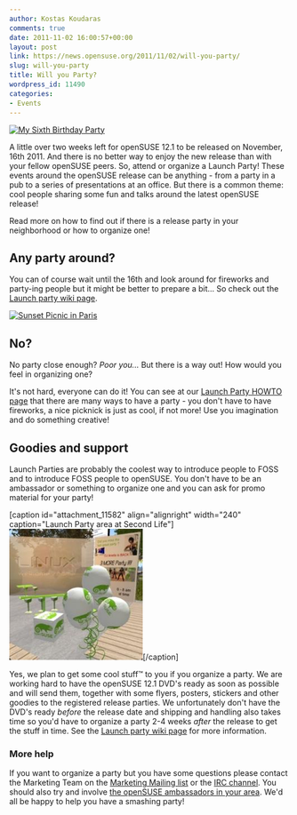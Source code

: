 ```yaml
---
author: Kostas Koudaras
comments: true
date: 2011-11-02 16:00:57+00:00
layout: post
link: https://news.opensuse.org/2011/11/02/will-you-party/
slug: will-you-party
title: Will you Party?
wordpress_id: 11490
categories:
- Events
---
```


[![My Sixth Birthday Party](//farm4.static.flickr.com/3165/2546635007_36c6bd3b38_m.jpg)](//www.flickr.com/photos/rachelfordjames/2546635007/)

A little over two weeks left for openSUSE 12.1 to be released on November, 16th 2011. And there is no better way to enjoy the new release than with your fellow openSUSE peers. So, attend or organize a Launch Party! These events around the openSUSE release can be anything - from a party in a pub to a series of presentations at an office. But there is a common theme: cool people sharing some fun and talks around the latest openSUSE release!

Read more on how to find out if there is a release party in your neighborhood or how to organize one!
<!-- more -->


## Any party around?


You can of course wait until the 16th and look around for fireworks and party-ing people but it might be better to prepare a bit... So check out the [Launch party wiki page](//en.opensuse.org/openSUSE:Launch_parties).

[![Sunset Picnic in Paris](//farm1.static.flickr.com/27/194863333_b0c270a329_m.jpg)](//www.flickr.com/photos/stuckincustoms/194863333/)


## No?


No party close enough? _Poor you..._ But there is a way out! How would you feel in organizing one?

It's not hard, everyone can do it! You can see at our [Launch Party HOWTO page](//en.opensuse.org/openSUSE:Launch_party_HOWTO) that there are many ways to have a party - you don't have to have fireworks, a nice picknick is just as cool, if not more! Use you imagination and do something creative!


## Goodies and support


Launch Parties are probably the coolest way to introduce people to FOSS and to introduce FOSS people to openSUSE. You don't have to be an ambassador or something to organize one and you can ask for promo material for your party!

[caption id="attachment_11582" align="alignright" width="240" caption="Launch Party area at Second Life"][![Launch Party area at Second Life](/wp-content/uploads/2011/11/party-22-300x296.jpg)](//news.opensuse.org/2011/11/02/will-you-party/party-22-300x296/)[/caption]

Yes, we plan to get some cool stuff™ to you if you organize a party. We are working hard to have the openSUSE 12.1 DVD's ready as soon as possible and will send them, together with some flyers, posters, stickers and other goodies to the registered release parties. We unfortunately don't have the DVD's ready _before_ the release date and shipping and handling also takes time so you'd have to organize a party 2-4 weeks _after_ the release to get the stuff in time. See the [Launch party wiki page](//en.opensuse.org/openSUSE:Launch_parties) for more information.


### More help


If you want to organize a party but you have some questions please contact the Marketing Team on the [Marketing Mailing list](lists.opensuse.org/opensuse-marketing) or the [IRC channel](irc://irc.freenode.net/opensuse-marketing). You should also try and involve [the openSUSE ambassadors in your area](//en.opensuse.org/Ambassadors). We'd all be happy to help you have a smashing party!
